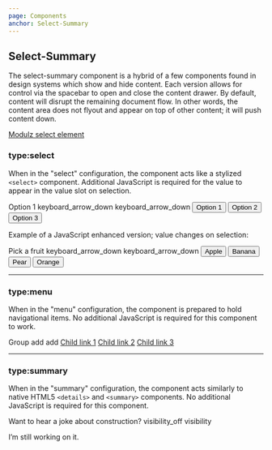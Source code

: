 ```yaml
---
page: Components
anchor: Select-Summary
---
```


## Select-Summary
The select-summary component is a hybrid of a few components found in design systems which show and hide content. Each version allows for control via the spacebar to open and close the content drawer. By default, content will disrupt the remaining document flow. In other words, the content area does not flyout and appear on top of other content; it will push content down.

[Modulz select element](https://www.modulz.app/blog/under-the-spotlight-select)

### type:select
When in the "select" configuration, the component acts like a stylized `<select>` component. Additional JavaScript is required for the value to appear in the value slot on selection. 

<blu-selectsummary selfdocument type="select">
  <span slot="value">Option 1</span>
  <svg-icon value="caret-down" slot="indicator-open" class="selectSummary--indicatorOpen">keyboard_arrow_down</svg-icon>
  <svg-icon value="caret-down" slot="indicator-close" class="selectSummary--indicatorClose">keyboard_arrow_down</svg-icon>
  <button class="selectSummary--option" value="1">Option 1</button>
  <button class="selectSummary--option" value="2">Option 2</button>
  <button class="selectSummary--option" value="3">Option 3</button>
</blu-selectsummary>

Example of a JavaScript enhanced version; value changes on selection:

<js-selectsummary type="select">
  <span slot="value">Pick a fruit</span>
  <svg-icon value="caret-down" slot="indicator-open" class="selectSummary--indicatorOpen">keyboard_arrow_down</svg-icon>
  <svg-icon value="caret-down" slot="indicator-close" class="selectSummary--indicatorClose">keyboard_arrow_down</svg-icon>
  <button class="selectSummary--option" value="apple">Apple</button>
  <button class="selectSummary--option" value="banana">Banana</button>
  <button class="selectSummary--option" value="pear">Pear</button>
  <button class="selectSummary--option" value="orange">Orange</button>
</js-selectsummary>

---

### type:menu
When in the "menu" configuration, the component is prepared to hold navigational items. No additional JavaScript is required for this component to work.

<blu-selectsummary selfdocument type="menu">
  <span slot="value">Group</span>
  <svg-icon value="plus" slot="indicator-open" class="selectSummary--indicatorOpen">add</svg-icon>
  <svg-icon value="plus" slot="indicator-close" class="selectSummary--indicatorClose">add</svg-icon>
  <a class="selectSummary--option" href="javascript:void(0);">Child link 1</a>
  <a class="selectSummary--option" href="javascript:void(0);">Child link 2</a>
  <a class="selectSummary--option" href="javascript:void(0);">Child link 3</a>
</blu-selectsummary>

---

### type:summary
When in the "summary" configuration, the component acts similarly to native HTML5 `<details>` and `<summary>` components. No additional JavaScript is required for this component.

<blu-selectsummary selfdocument type="summary">
  <span slot="value">Want to hear a joke about construction?</span>
  <svg-icon value="eye-close" slot="indicator-open" class="selectSummary--indicatorOpen">visibility_off</svg-icon>
  <svg-icon value="eye-open" slot="indicator-close" class="selectSummary--indicatorClose">visibility</svg-icon>
  <p>I’m still working on it.</p>
</blu-selectsummary>


